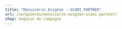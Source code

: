 ```yaml
---
title: "Menuiserie Avignon - SCAMI PARTNER"
url: /verquieres/menuiserie-avignon-scami-partner/
shop: magasin de campagne
---
```

